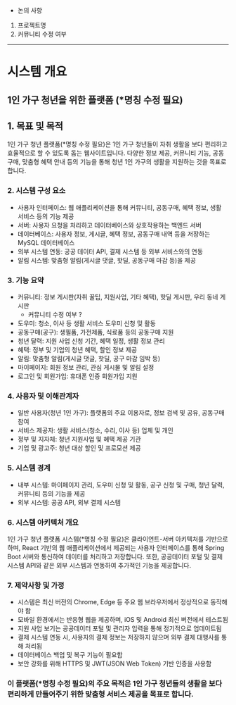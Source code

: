 * 논의 사항

1. 프로젝트명 
2. 커뮤니티 수정 여부

---

# 시스템 개요

## 1인 가구 청년을 위한 플랫폼 (*명칭 수정 필요)

## 1. 목표 및 목적

1인 가구 청년 플랫폼(*명칭 수정 필요)은 1인 가구 청년들이 자취 생활을 보다 편리하고 효율적으로 할 수 있도록 돕는 웹사이트입니다. 다양한 정보 제공, 커뮤니티 기능, 공동구매, 맞춤형 혜택 안내 등의 기능을 통해 청년 1인 가구의 생활을 지원하는 것을 목표로 합니다.

### 2. 시스템 구성 요소

- 사용자 인터페이스: 웹 애플리케이션을 통해 커뮤니티, 공동구매, 혜택 정보, 생활 서비스 등의 기능 제공
- 서버: 사용자 요청을 처리하고 데이터베이스와 상호작용하는 백엔드 서버
- 데이터베이스: 사용자 정보, 게시글, 혜택 정보, 공동구매 내역 등을 저장하는 MySQL 데이터베이스
- 외부 시스템 연동: 공공 데이터 API, 결제 시스템 등 외부 서비스와의 연동
- 알림 시스템: 맞춤형 알림(게시글 댓글, 핫딜, 공동구매 마감 등)을 제공

### 3. 기능 요약

- 커뮤니티: 정보 게시판(자취 꿀팁, 지원사업, 기타 혜택), 핫딜 게시판, 우리 동네 게시판
    - 커뮤니티 수정 여부 ?
- 도우미: 청소, 이사 등 생활 서비스 도우미 신청 및 활동
- 공동구매(공구): 생필품, 가전제품, 식료품 등의 공동구매 지원
- 청년 달력: 지원 사업 신청 기간, 혜택 일정, 생활 정보 관리
- 혜택: 정부 및 기업의 청년 혜택, 할인 정보 제공
- 알림: 맞춤형 알림(게시글 댓글, 핫딜, 공구 마감 임박 등)
- 마이페이지: 회원 정보 관리, 관심 게시물 및 알림 설정
- 로그인 및 회원가입: 휴대폰 인증 회원가입 지원

### 4. 사용자 및 이해관계자

- 일반 사용자(청년 1인 가구): 플랫폼의 주요 이용자로, 정보 검색 및 공유, 공동구매 참여
- 서비스 제공자: 생활 서비스(청소, 수리, 이사 등) 업체 및 개인
- 정부 및 지자체: 청년 지원사업 및 혜택 제공 기관
- 기업 및 광고주: 청년 대상 할인 및 프로모션 제공

### 5. 시스템 경계

- 내부 시스템: 마이페이지 관리, 도우미 신청 및 활동, 공구 신청 및 구매, 청년 달력, 커뮤니티 등의 기능을 제공
- 외부 시스템: 공공 API, 외부 결제 시스템

### 6. 시스템 아키텍처 개요

1인 가구 청년 플랫폼 시스템(*명칭 수정 필요)은 클라이언트-서버 아키텍처를 기반으로 하며, React 기반의 웹 애플리케이션에서 제공되는 사용자 인터페이스를 통해 Spring Boot 서버와 통신하여 데이터를 처리하고 저장합니다. 또한, 공공데이터 포털 및 결제 시스템 API와 같은 외부 시스템과 연동하여 추가적인 기능을 제공합니다.

### 7. 제약사항 및 가정

- 시스템은 최신 버전의 Chrome, Edge 등 주요 웹 브라우저에서 정상적으로 동작해야 함
- 모바일 환경에서는 반응형 웹을 제공하며, iOS 및 Android 최신 버전에서 테스트됨
- 지원 사업 보기는 공공데이터 포털 및 관리자 입력을 통해 정기적으로 업데이트됨
- 결제 시스템 연동 시, 사용자의 결제 정보는 저장하지 않으며 외부 결제 대행사를 통해 처리됨
- 데이터베이스 백업 및 복구 기능이 필요함
- 보안 강화를 위해 HTTPS 및 JWT(JSON Web Token) 기반 인증을 사용함

### 이 플랫폼(*명칭 수정 필요)의 주요 목적은 1인 가구 청년들의 생활을 보다 편리하게 만들어주기 위한 맞춤형 서비스 제공을 목표로 합니다.